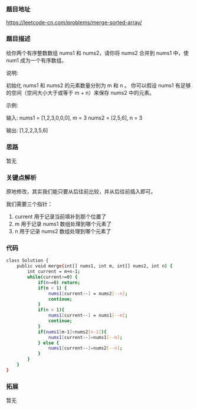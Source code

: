 ### 题目地址

https://leetcode-cn.com/problems/merge-sorted-array/

### 题目描述

给你两个有序整数数组 nums1 和 nums2，请你将 nums2 合并到 nums1 中，使 num1 成为一个有序数组。

 

说明:

初始化 nums1 和 nums2 的元素数量分别为 m 和 n 。
你可以假设 nums1 有足够的空间（空间大小大于或等于 m + n）来保存 nums2 中的元素。


示例:

输入:
nums1 = [1,2,3,0,0,0], m = 3
nums2 = [2,5,6],       n = 3

输出: [1,2,2,3,5,6]

### 思路

暂无

### 关键点解析

原地修改，其实我们能只要从后往前比较，并从后往前插入即可。

我们需要三个指针：

1. current 用于记录当前填补到那个位置了
2. m 用于记录 nums1 数组处理到哪个元素了
3. n 用于记录 nums2 数组处理到哪个元素了

### 代码

```bash
class Solution {
    public void merge(int[] nums1, int m, int[] nums2, int n) {
        int current = m+n-1;
        while(current>=0) {
            if(n==0) return;
            if(m < 1) {
                nums1[current--] = nums2[--n];
                continue;
            }
            if(n < 1){
                nums1[current--] = nums1[--m];
                continue;
            }
            if(nums1[m-1]>nums2[n-1]){
                nums1[current--]=nums1[--m];
            } else {
                nums1[current--]=nums2[--n];
            }
        }
    }
}
```

### 拓展

暂无

